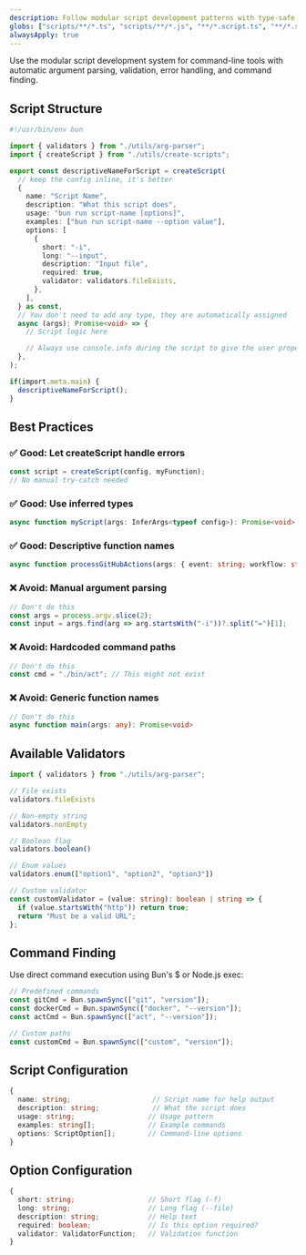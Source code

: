 ```yaml
---
description: Follow modular script development patterns with type-safe utilities
globs: ["scripts/**/*.ts", "scripts/**/*.js", "**/*.script.ts", "**/*.script.js"]
alwaysApply: true
---
```


Use the modular script development system for command-line tools with automatic argument parsing, validation, error handling, and command finding.

## Script Structure

```ts
#!/usr/bin/env bun

import { validators } from "./utils/arg-parser";
import { createScript } from "./utils/create-scripts";

export const descriptiveNameForScript = createScript(
  // keep the config inline, it's better
  {
    name: "Script Name",
    description: "What this script does",
    usage: "bun run script-name [options]",
    examples: ["bun run script-name --option value"],
    options: [
      {
        short: "-i",
        long: "--input",
        description: "Input file",
        required: true,
        validator: validators.fileExists,
      },
    ],
  } as const,
  // You don't need to add any type, they are automatically assigned
  async (args): Promise<void> => {
    // Script logic here

    // Always use console.info during the script to give the user proper logging
  },
);

if(import.meta.main) {
  descriptiveNameForScript();
}
```

## Best Practices

### ✅ Good: Let createScript handle errors
```ts
const script = createScript(config, myFunction);
// No manual try-catch needed
```

### ✅ Good: Use inferred types
```ts
async function myScript(args: InferArgs<typeof config>): Promise<void>
```

### ✅ Good: Descriptive function names
```ts
async function processGitHubActions(args: { event: string; workflow: string }): Promise<void>
```

### ❌ Avoid: Manual argument parsing
```ts
// Don't do this
const args = process.argv.slice(2);
const input = args.find(arg => arg.startsWith("-i"))?.split("=")[1];
```

### ❌ Avoid: Hardcoded command paths
```ts
// Don't do this
const cmd = "./bin/act"; // This might not exist
```

### ❌ Avoid: Generic function names
```ts
// Don't do this
async function main(args: any): Promise<void>
```

## Available Validators

```ts
import { validators } from "./utils/arg-parser";

// File exists
validators.fileExists

// Non-empty string
validators.nonEmpty

// Boolean flag
validators.boolean()

// Enum values
validators.enum(["option1", "option2", "option3"])

// Custom validator
const customValidator = (value: string): boolean | string => {
  if (value.startsWith("http")) return true;
  return "Must be a valid URL";
};
```

## Command Finding

Use direct command execution using Bun's $ or Node.js exec:

```ts
// Predefined commands
const gitCmd = Bun.spawnSync(["git", "version"]);
const dockerCmd = Bun.spawnSync(["docker", "--version"]);
const actCmd = Bun.spawnSync(["act", "--version"]);

// Custom paths
const customCmd = Bun.spawnSync(["custom", "version"]);
```

## Script Configuration

```ts
{
  name: string;                    // Script name for help output
  description: string;             // What the script does
  usage: string;                  // Usage pattern
  examples: string[];             // Example commands
  options: ScriptOption[];        // Command-line options
}
```

## Option Configuration

```ts
{
  short: string;                  // Short flag (-f)
  long: string;                   // Long flag (--file)
  description: string;            // Help text
  required: boolean;              // Is this option required?
  validator: ValidatorFunction;   // Validation function
}
``` 